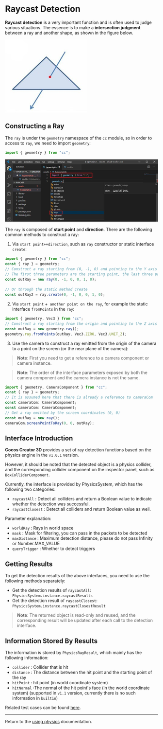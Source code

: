 # Raycast Detection

__Raycast detection__ is a very important function and is often used to judge various situations. The essence is to make a **intersection judgment** between a ray and another shape, as shown in the figure below.

![raycast](img/raycast.jpg)

## Constructing a Ray

The `ray` is under the `geometry` namespace of the `cc` module, so in order to access to `ray`, we need to import `geometry`:

```ts
import { geometry } from "cc";
```

![import geometry](img/import-geometry.jpg)

The `ray` is composed of **start point** and **direction**. There are the following common methods to construct a ray:

1. Via `start point++direction`, such as `ray` constructor or static interface `create`:

```ts
import { geometry } from "cc";
const { ray } = geometry;
// Construct a ray starting from (0, -1, 0) and pointing to the Y axis
// The first three parameters are the starting point, the last three parameters are the direction
const outRay = new ray(0, -1, 0, 0, 1, 0);

// Or through the static method create
const outRay2 = ray.create(0, -1, 0, 0, 1, 0);
```

2. Via `start point` +` another point on the ray`, for example the static interface `fromPoints` in the `ray`:

```ts
import { geometry, Vec3 } from "cc";
// Construct a ray starting from the origin and pointing to the Z axis
const outRay = new geometry.ray();
geometry.ray.fromPoints(outRay, Vec3.ZERO, Vec3.UNIT_Z);
```

3. Use the camera to construct a ray emitted from the origin of the camera to a point on the screen (or the near plane of the camera):

> **Note**: First you need to get a reference to a camera component or camera instance.

> **Note**: The order of the interface parameters exposed by both the camera component and the camera instance is not the same.

```ts
import { geometry, CameraComponent } from "cc";
const { ray } = geometry;
// It is assumed here that there is already a reference to cameraCom
const cameraCom: CameraComponent;
const cameraCom: CameraComponent;
// Get a ray emitted by the screen coordinates (0, 0)
const outRay = new ray();
cameraCom.screenPointToRay(0, 0, outRay);
```

## Interface Introduction

__Cocos Creator 3D__ provides a set of ray detection functions based on the physics engine in the `v1.0.1` version.

However, it should be noted that the detected object is a physics collider, and the corresponding collider component on the inspector panel, such as `BoxColliderComponent`.

Currently, the interface is provided by PhysicsSystem, which has the following two categories:

- `raycastAll` : Detect all colliders and return a Boolean value to indicate whether the detection was successful.
- `raycastClosest` : Detect all colliders and return Boolean value as well.

Parameter explanation:

- `worldRay` : Rays in world space
- `mask` : Mask for filtering, you can pass in the packets to be detected
- `maxDistance` : Maximum detection distance, please do not pass Infinity or Number.MAX_VALUE
- `queryTrigger` : Whether to detect triggers

## Getting Results

To get the detection results of the above interfaces, you need to use the following methods separately:

- Get the detection results of `raycastAll`: `PhysicsSystem.instance.raycastResults`
- Get the detection result of `raycastClosest`: `PhysicsSystem.instance.raycastClosestResult`

> **Note**: The returned object is read-only and reused, and the corresponding result will be updated after each call to the detection interface.

## Information Stored By Results

The information is stored by `PhysicsRayResult`, which mainly has the following information:

- `collider` : Collider that is hit
- `distance` : The distance between the hit point and the starting point of the ray
- `hitPoint` : hit point (in world coordinate system)
- `hitNormal` :The normal of the hit point's face (in the world coordinate system) (supported in `v1.1` version, currently there is no such information in `builtin`)

Related test cases can be found [here](https://github.com/cocos-creator/test-cases-3d/blob/master/assets/cases/physics/scenes/physics-raycast.scene).

---

Return to the [using physics](physics-use.md) documentation.

